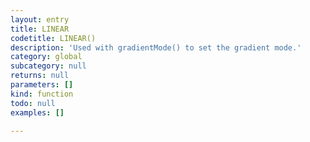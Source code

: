 ```yaml
---
layout: entry
title: LINEAR
codetitle: LINEAR()
description: 'Used with gradientMode() to set the gradient mode.'
category: global
subcategory: null
returns: null
parameters: []
kind: function
todo: null
examples: []

---
```

